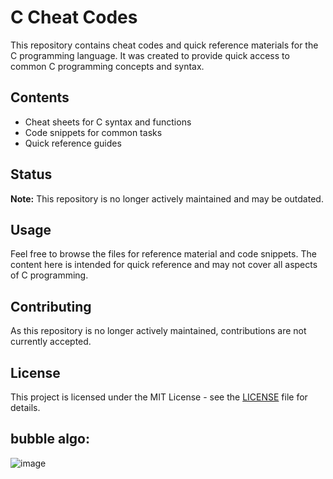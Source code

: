 # C Cheat Codes

This repository contains cheat codes and quick reference materials for the C programming language. It was created to provide quick access to common C programming concepts and syntax.

## Contents

- Cheat sheets for C syntax and functions
- Code snippets for common tasks
- Quick reference guides

## Status

**Note:** This repository is no longer actively maintained and may be outdated.

## Usage

Feel free to browse the files for reference material and code snippets. The content here is intended for quick reference and may not cover all aspects of C programming.

## Contributing

As this repository is no longer actively maintained, contributions are not currently accepted.

## License

This project is licensed under the MIT License - see the [LICENSE](LICENSE) file for details.

## bubble algo: 
![image](https://user-images.githubusercontent.com/82112346/175779744-7daff106-dd59-4227-b89a-ad6bcec2d747.png)
